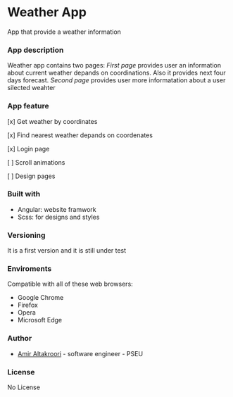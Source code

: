 # Weather App
App that provide a weather information

### App description  
Weather app contains two pages:
*First page* provides user an information about current weather depands on coordinations. Also it provides next four days forecast.
*Second page* provides user more informatation about a user silected weahter

### App feature
[x] Get weather by coordinates 

[x] Find nearest weather depands on coordenates 

[x] Login page 

[ ] Scroll animations

[ ] Design pages
 
 ### Built with
 * Angular: website framwork
 * Scss: for designs and styles

 ### Versioning
 It is a first version and it is still under test
 
 ### Enviroments 
 Compatible with all of these web browsers:
 * Google Chrome
 * Firefox
 * Opera
 * Microsoft Edge
  
 ### Author
* [Amir Altakroori](ameertakrouri99@gmail.com" "ameertakrouri99@gmail.com") - software engineer - PSEU 

### License
No License
 


